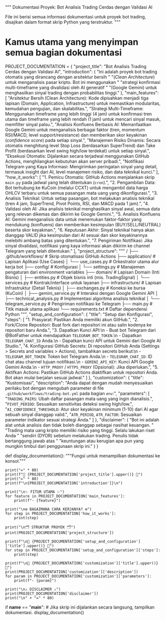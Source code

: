 
"""
Dokumentasi Proyek: Bot Analisis Trading Cerdas dengan Validasi AI

File ini berisi semua informasi dokumentasi untuk proyek bot trading,
disajikan dalam format skrip Python yang terstruktur.
"""

# Kamus utama yang menyimpan semua bagian dokumentasi
PROJECT_DOCUMENTATION = {
    "project_title": "Bot Analisis Trading Cerdas dengan Validasi AI",
    "introduction": (
        "Ini adalah proyek bot trading otomatis yang dirancang dengan arsitektur bersih "
        "(*Clean Architecture*) untuk menganalisis pasar kripto. Bot ini menggunakan "
        "strategi konfirmasi multi-timeframe yang divalidasi oleh AI generatif "
        "(Google Gemini) untuk menghasilkan sinyal trading dengan probabilitas tinggi."
    ),
    "main_features": [
        "Arsitektur Bersih (Clean Architecture): Kode dipisahkan menjadi tiga lapisan (Domain, Application, Infrastructure) untuk memastikan modularitas, kemudahan pengujian, dan skalabilitas.",
        "Strategi Multi-Timeframe: Menggunakan timeframe yang lebih tinggi (4 jam) untuk konfirmasi tren utama dan timeframe yang lebih rendah (1 jam) untuk mencari sinyal masuk, memfilter sinyal palsu.",
        "Analisis Konfluens Berbasis AI: Memanfaatkan Google Gemini untuk menganalisis berbagai faktor (tren, momentum RSI/MACD, level support/resistance) dan memberikan skor keyakinan (*confidence score*) pada setiap sinyal.",
        "Manajemen Risiko Dinamis: Secara otomatis menghitung level Stop Loss (berdasarkan SuperTrend) dan Take Profit (berdasarkan level swing high/low terdekat) untuk setiap sinyal.",
        "Eksekusi Otomatis: Dijalankan secara terjadwal menggunakan GitHub Actions, menghilangkan kebutuhan akan server pribadi.",
        "Notifikasi Telegram yang Kaya Informasi: Mengirimkan peringatan sinyal yang detail, termasuk insight dari AI, level manajemen risiko, dan data teknikal kunci."
    ],
    "how_it_works": [
        "1. Pemicu Otomatis: GitHub Actions menjalankan skrip `main.py` pada jadwal yang telah ditentukan (`cron`).",
        "2. Pengambilan Data: Bot terhubung ke KuCoin (melalui CCXT) untuk mengambil data harga OHLCV terbaru untuk semua pasangan mata uang yang dikonfigurasi.",
        "3. Analisis Teknikal: Untuk setiap pasangan, bot melakukan analisis teknikal (tren 4 jam, SuperTrend, Pivot Points, RSI, dan MACD pada 1 jam).",
        "4. Validasi oleh AI: Jika analisis teknikal menghasilkan sinyal awal, semua data yang relevan dikemas dan dikirim ke Google Gemini.",
        "5. Analisis Konfluens AI: Gemini menganalisis data untuk menemukan faktor-faktor yang mendukung (konfluens) dan memberikan kesimpulan (BUY/SELL/NEUTRAL) beserta skor keyakinan.",
        "6. Keputusan Akhir: Sinyal teknikal hanya akan dianggap VALID jika kesimpulan dari AI sesuai dan skor keyakinannya melebihi ambang batas yang ditentukan.",
        "7. Pengiriman Notifikasi: Jika sinyal divalidasi, notifikasi yang kaya informasi akan dikirim ke channel Telegram yang telah ditentukan."
    ],
    "project_structure": """
/
├── .github/workflows/         # Skrip otomatisasi GitHub Actions
├── application/               # Lapisan Aplikasi (Use Cases)
│   └── use_cases.py           # Orkestrator utama alur kerja bot
├── config/                    # Konfigurasi
│   └── settings.py            # Manajemen pengaturan dari environment variables
├── domain/                    # Lapisan Domain (Inti Bisnis)
│   ├── entities.py            # Objek bisnis inti (mis. TradingSignal)
│   └── services.py            # Kontrak/interface untuk layanan
├── infrastructure/            # Lapisan Infrastruktur (Detail Teknis)
│   ├── exchanges.py           # Koneksi ke bursa (KuCoin)
│   ├── gemini_service.py      # Interaksi dengan Google Gemini API
│   ├── technical_analysis.py  # Implementasi algoritma analisis teknikal
│   └── telegram_service.py    # Pengiriman notifikasi ke Telegram
├── main.py                    # Titik masuk utama aplikasi
└── requirements.txt           # Daftar dependensi Python
""",
    "setup_and_configuration": {
        "title": "Setup dan Konfigurasi",
        "steps": [
            "1. Prasyarat: Pastikan Anda memiliki akun GitHub.",
            "2. Fork/Clone Repositori: Buat fork dari repositori ini atau salin kodenya ke repositori baru Anda.",
            "3. Dapatkan Kunci API:\n   - Buat bot Telegram dari @BotFather untuk mendapatkan `TELEGRAM_BOT_TOKEN`.\n   - Dapatkan `TELEGRAM_CHAT_ID` Anda.\n   - Dapatkan kunci API untuk Gemini dari Google AI Studio.",
            "4. Konfigurasi GitHub Secrets: Di repositori GitHub Anda (Settings > Secrets and variables > Actions), tambahkan secrets berikut:\n   - `TELEGRAM_BOT_TOKEN`: Token bot Telegram Anda.\n   - `TELEGRAM_CHAT_ID`: ID chat atau channel tujuan notifikasi.\n   - `GEMINI_API_KEY`: Kunci API Google Gemini Anda.\n   - `HTTP_PROXY` / `HTTPS_PROXY` (Opsional): Jika diperlukan.",
            "5. Aktifkan Actions: Pastikan GitHub Actions diaktifkan untuk repositori Anda. Bot akan mulai berjalan sesuai jadwal."
        ]
    },
    "customization": {
        "title": "Kustomisasi",
        "description": "Anda dapat dengan mudah menyesuaikan perilaku bot dengan mengubah parameter di file `.github/workflows/trading-bot.yml` pada bagian `env`:",
        "parameters": [
            "`TRADING_PAIRS`: Ubah daftar pasangan mata uang yang ingin dianalisis.",
            "`PIVOT_PERIOD`: Sesuaikan sensitivitas deteksi swing high/low.",
            "`AI_CONFIDENCE_THRESHOLD`: Atur skor keyakinan minimum (1-10) dari AI agar sebuah sinyal dianggap valid.",
            "`ATR_PERIOD`, `ATR_FACTOR`: Sesuaikan parameter indikator sesuai strategi Anda."
        ]
    },
    "disclaimer": (
        "Bot ini adalah alat untuk analisis dan tidak boleh dianggap sebagai nasihat keuangan. "
        "Trading mata uang kripto memiliki risiko yang tinggi. Selalu lakukan riset Anda "
        "sendiri (DYOR) sebelum melakukan trading. Penulis tidak bertanggung jawab atas "
        "keuntungan atau kerugian apa pun yang mungkin timbul dari penggunaan skrip ini."
    )
}

def display_documentation():
    """Fungsi untuk menampilkan dokumentasi ke konsol."""
    
    print("=" * 80)
    print(f"📄 {PROJECT_DOCUMENTATION['project_title'].upper()} 📄")
    print("=" * 80)
    print(f"\n{PROJECT_DOCUMENTATION['introduction']}\n")

    print("\n✨ FITUR UTAMA ✨")
    for feature in PROJECT_DOCUMENTATION['main_features']:
        print(f"- {feature}")

    print("\n⚙️ BAGAIMANA CARA KERJANYA? ⚙️")
    for step in PROJECT_DOCUMENTATION['how_it_works']:
        print(step)

    print("\n🗂️ STRUKTUR PROYEK 🗂️")
    print(PROJECT_DOCUMENTATION['project_structure'])

    print(f"\n🔧 {PROJECT_DOCUMENTATION['setup_and_configuration']['title'].upper()} 🔧")
    for step in PROJECT_DOCUMENTATION['setup_and_configuration']['steps']:
        print(step)

    print(f"\n🎨 {PROJECT_DOCUMENTATION['customization']['title'].upper()} 🎨")
    print(PROJECT_DOCUMENTATION['customization']['description'])
    for param in PROJECT_DOCUMENTATION['customization']['parameters']:
        print(f"- {param}")

    print("\n⚠️ DISCLAIMER ⚠️")
    print(PROJECT_DOCUMENTATION['disclaimer'])
    print("\n" + "=" * 80)

if __name__ == "__main__":
    # Jika skrip ini dijalankan secara langsung, tampilkan dokumentasi.
    display_documentation()

